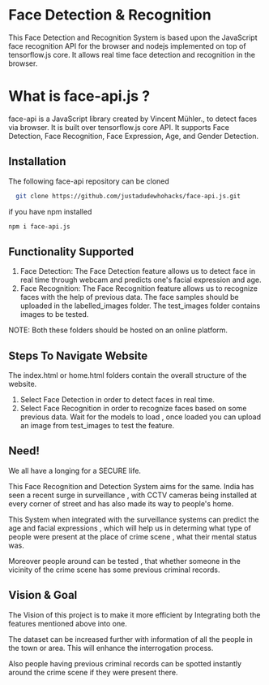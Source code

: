 
# Face Detection & Recognition

This Face Detection and Recognition System is based upon the JavaScript face recognition API for the browser and nodejs implemented on top of tensorflow.js core.
It allows real time face detection and recognition in the browser.

# What is face-api.js ?
face-api is a JavaScript library created by Vincent Mühler., to detect faces via browser. It is built over tensorflow.js core API. It supports Face Detection, Face Recognition, Face Expression, Age, and Gender Detection.


## Installation

The following face-api repository can be cloned

```bash
  git clone https://github.com/justadudewhohacks/face-api.js.git

```
if you have npm installed

```bash
npm i face-api.js
```
    
## Functionality Supported

1. Face Detection:
   The Face Detection feature allows us to detect face in real time through webcam and predicts one's facial expression and age.
2. Face Recognition:
   The Face Recognition feature allows us to recognize faces with the help of previous data.
The face samples should be uploaded in the labelled_images folder. The test_images folder contains images to be tested.

NOTE: Both these folders should be hosted on an online platform.
## Steps To Navigate Website

The index.html or home.html folders contain the overall structure of the website.

1. Select Face Detection in order to detect faces in real time.
2. Select Face Recognition in order to recognize faces based on some previous data.
Wait for the models to load , once loaded you can upload an image from test_images to test the feature.
## Need!

We all have a longing for a SECURE life.

This Face Recognition and Detection System aims for the same. India has seen a recent surge in surveillance , with CCTV cameras being installed at every corner of street and has also made its way to people's home.

This System when integrated with the surveillance systems can predict the age and facial expressions , which will help us in determing what type of people were present at the place of crime scene , what their mental status was. 

Moreover people around can be tested , that whether someone in the vicinity of the crime scene has some previous criminal records.

## Vision & Goal

The  Vision of this project is to make it more efficient by Integrating both the features mentioned above into one.

The dataset can be increased further with information of all the people in the town or area. This will enhance the interrogation process.

Also people having previous criminal records can be spotted instantly around the crime scene if they were present there.